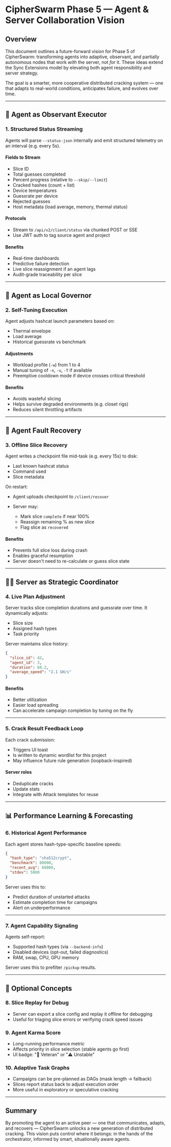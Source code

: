 # CipherSwarm Phase 5 — Agent & Server Collaboration Vision

## Overview

This document outlines a future-forward vision for Phase 5 of CipherSwarm: transforming agents into adaptive, observant, and partially autonomous nodes that work *with* the server, not *for* it. These ideas extend the Sync Extensions model by elevating both agent responsibility and server strategy.

The goal is a smarter, more cooperative distributed cracking system — one that adapts to real-world conditions, anticipates failure, and evolves over time.

---

## 🧠 Agent as Observant Executor

### 1. Structured Status Streaming

Agents will parse `--status-json` internally and emit structured telemetry on an interval (e.g. every 5s).

#### Fields to Stream

- Slice ID
- Total guesses completed
- Percent progress (relative to `--skip/--limit`)
- Cracked hashes (count + list)
- Device temperatures
- Guessrate per device
- Rejected guesses
- Host metadata (load average, memory, thermal status)

#### Protocols

- Stream to `/api/v2/client/status` via chunked POST or SSE
- Use JWT auth to tag source agent and project

#### Benefits

- Real-time dashboards
- Predictive failure detection
- Live slice reassignment if an agent lags
- Audit-grade traceability per slice

---

## 🦾 Agent as Local Governor

### 2. Self-Tuning Execution

Agent adjusts hashcat launch parameters based on:

- Thermal envelope
- Load average
- Historical guessrate vs benchmark

#### Adjustments

- Workload profile (`-w`) from 1 to 4
- Manual tuning of `-n`, `-u`, `-T` if available
- Preemptive cooldown mode if device crosses critical threshold

#### Benefits

- Avoids wasteful slicing
- Helps survive degraded environments (e.g. closet rigs)
- Reduces silent throttling artifacts

---

## 💾 Agent Fault Recovery

### 3. Offline Slice Recovery

Agent writes a checkpoint file mid-task (e.g. every 15s) to disk:

- Last known hashcat status
- Command used
- Slice metadata

On restart:

- Agent uploads checkpoint to `/client/recover`

- Server may:

    - Mark slice `complete` if near 100%
    - Reassign remaining % as new slice
    - Flag slice as `recovered`

#### Benefits

- Prevents full slice loss during crash
- Enables graceful resumption
- Server doesn't need to re-calculate or guess slice state

---

## 🧑‍✈️ Server as Strategic Coordinator

### 4. Live Plan Adjustment

Server tracks slice completion durations and guessrate over time. It dynamically adjusts:

- Slice size
- Assigned hash types
- Task priority

Server maintains slice history:

```json
{
  "slice_id": 42,
  "agent_id": 3,
  "duration": 68.2,
  "average_speed": "2.1 GH/s"
}
```

#### Benefits

- Better utilization
- Easier load spreading
- Can accelerate campaign completion by tuning on the fly

---

### 5. Crack Result Feedback Loop

Each crack submission:

- Triggers UI toast
- Is written to dynamic wordlist for this project
- May influence future rule generation (loopback-inspired)

#### Server roles

- Deduplicate cracks
- Update stats
- Integrate with Attack templates for reuse

---

## 📊 Performance Learning & Forecasting

### 6. Historical Agent Performance

Each agent stores hash-type-specific baseline speeds:

```json
{
  "hash_type": "sha512crypt",
  "benchmark": 80000,
  "recent_avg": 60000,
  "stdev": 5000
}
```

Server uses this to:

- Predict duration of unstarted attacks
- Estimate completion time for campaigns
- Alert on underperformance

---

### 7. Agent Capability Signaling

Agents self-report:

- Supported hash types (via `--backend-info`)
- Disabled devices (opt-out, failed diagnostics)
- RAM, swap, CPU, GPU memory

Server uses this to prefilter `/pickup` results.

---

## 🧠 Optional Concepts

### 8. Slice Replay for Debug

- Server can export a slice config and replay it offline for debugging
- Useful for triaging slice errors or verifying crack speed issues

### 9. Agent Karma Score

- Long-running performance metric
- Affects priority in slice selection (stable agents go first)
- UI badge: "🌟 Veteran" or "⚠️ Unstable"

### 10. Adaptive Task Graphs

- Campaigns can be pre-planned as DAGs (mask length → fallback)
- Slices report status back to adjust execution order
- More useful in exploratory or speculative cracking

---

## Summary

By promoting the agent to an active peer — one that communicates, adapts, and recovers — CipherSwarm unlocks a new generation of distributed cracking. This vision puts control where it belongs: in the hands of the orchestrator, informed by smart, situationally aware agents.

